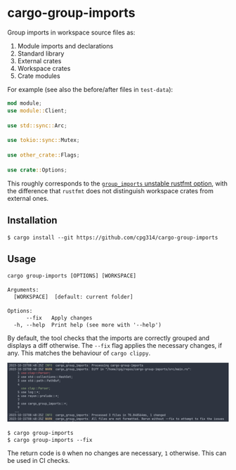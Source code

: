 # cargo-group-imports

Group imports in workspace source files as:

1. Module imports and declarations
2. Standard library
3. External crates
4. Workspace crates
5. Crate modules

For example (see also the before/after files in `test-data`):

```rust
mod module;
use module::Client;

use std::sync::Arc;

use tokio::sync::Mutex;

use other_crate::Flags;

use crate::Options;

```

This roughly corresponds to the [`group_imports` unstable rustfmt option](https://rust-lang.github.io/rustfmt/?version=v1.4.38&search=#group_imports), with the difference
that `rustfmt` does not distinguish workspace crates from external ones.

## Installation

```
$ cargo install --git https://github.com/cpg314/cargo-group-imports
```

## Usage

```
cargo group-imports [OPTIONS] [WORKSPACE]

Arguments:
  [WORKSPACE]  [default: current folder]

Options:
      --fix   Apply changes
  -h, --help  Print help (see more with '--help')
```

By default, the tool checks that the imports are correctly grouped and displays a diff otherwise. The `--fix` flag applies the necessary changes, if any. This matches the behaviour of `cargo clippy`.

![Screenshot](screenshot.png)

```
$ cargo group-imports
$ cargo group-imports --fix
```

The return code is `0` when no changes are necessary, `1` otherwise. This can be used in CI checks.
